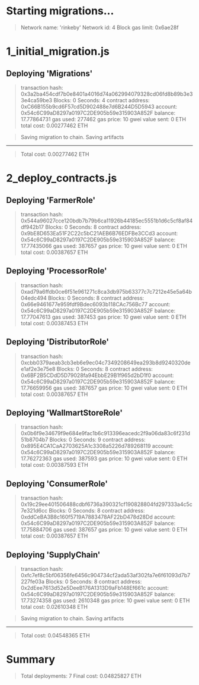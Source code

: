 Starting migrations...
======================
> Network name:    'rinkeby'
> Network id:      4
> Block gas limit: 0x6ae28f


1_initial_migration.js
======================

   Deploying 'Migrations'
   ----------------------
   > transaction hash:    0x3a2ba454cdf7b0e8401a4016d74a062994079328cd06fd8b89b3e33e4ca59be3
   > Blocks: 0            Seconds: 4
   > contract address:    0xC66B155b9cd6F57cd5D902488e7d6B244D5D5943
   > account:             0x54c6C99aD8297a0197C2DE905b59e315903A852F
   > balance:             17.77864731
   > gas used:            277462
   > gas price:           10 gwei
   > value sent:          0 ETH
   > total cost:          0.00277462 ETH


   > Saving migration to chain.
   > Saving artifacts
   -------------------------------------
   > Total cost:          0.00277462 ETH


2_deploy_contracts.js
=====================

   Deploying 'FarmerRole'
   ----------------------
   > transaction hash:    0x544a96027cce120bdb7b79b6ca11926b44185ec5551b1d6c5cf8af84df942b17
   > Blocks: 0            Seconds: 8
   > contract address:    0x9bE8D653Ea51F2C22c5bC21AEB6B76EDFBe3CCd3
   > account:             0x54c6C99aD8297a0197C2DE905b59e315903A852F
   > balance:             17.77435066
   > gas used:            387657
   > gas price:           10 gwei
   > value sent:          0 ETH
   > total cost:          0.00387657 ETH


   Deploying 'ProcessorRole'
   -------------------------
   > transaction hash:    0xad79a6ffdb0ce6f51e961271c8ca3db975b63377c7c7212e45e5a64b04edc494
   > Blocks: 0            Seconds: 8
   > contract address:    0x66e9461677e959fdf9Bdec6093b118CAc756Bc77
   > account:             0x54c6C99aD8297a0197C2DE905b59e315903A852F
   > balance:             17.77047613
   > gas used:            387453
   > gas price:           10 gwei
   > value sent:          0 ETH
   > total cost:          0.00387453 ETH


   Deploying 'DistributorRole'
   ---------------------------
   > transaction hash:    0xcbb0379aeab3cb3eb6e9ec04c7349208649ea293b8d9240320dee1af2e3e75e8
   > Blocks: 0            Seconds: 8
   > contract address:    0x6BF2B5CDdD5D79028fa94EbbE29B1f965d2bD1f0
   > account:             0x54c6C99aD8297a0197C2DE905b59e315903A852F
   > balance:             17.76659956
   > gas used:            387657
   > gas price:           10 gwei
   > value sent:          0 ETH
   > total cost:          0.00387657 ETH


   Deploying 'WallmartStoreRole'
   -----------------------------
   > transaction hash:    0x0b6f9e34679f9e684e9fac1b6c913396eacedc2f9a06da83c6f231d51b8704b7
   > Blocks: 0            Seconds: 9
   > contract address:    0x895E4CA1CaA2703625A1c3308a5226d789268119
   > account:             0x54c6C99aD8297a0197C2DE905b59e315903A852F
   > balance:             17.76272363
   > gas used:            387593
   > gas price:           10 gwei
   > value sent:          0 ETH
   > total cost:          0.00387593 ETH


   Deploying 'ConsumerRole'
   ------------------------
   > transaction hash:    0x19c29ee401506488cdbf6736a390321cf190828804fd297333a4c5c7e321d6cc
   > Blocks: 0            Seconds: 8
   > contract address:    0xddCeBA3B8c160f5719A7883478AF22bD478d28Dd
   > account:             0x54c6C99aD8297a0197C2DE905b59e315903A852F
   > balance:             17.75884706
   > gas used:            387657
   > gas price:           10 gwei
   > value sent:          0 ETH
   > total cost:          0.00387657 ETH


   Deploying 'SupplyChain'
   -----------------------
   > transaction hash:    0xfc7ef8c5bf06356fe6456c904734cf2ada53af302fa7e6f61093d7b7227fe03a
   > Blocks: 0            Seconds: 8
   > contract address:    0x2dEee7613d52e5DeeB176A1313D9aFb148Ef661c
   > account:             0x54c6C99aD8297a0197C2DE905b59e315903A852F
   > balance:             17.73274358
   > gas used:            2610348
   > gas price:           10 gwei
   > value sent:          0 ETH
   > total cost:          0.02610348 ETH


   > Saving migration to chain.
   > Saving artifacts
   -------------------------------------
   > Total cost:          0.04548365 ETH


Summary
=======
> Total deployments:   7
> Final cost:          0.04825827 ETH
